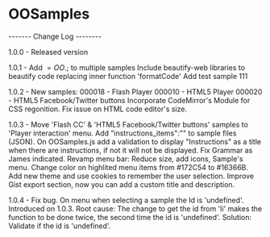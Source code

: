 # OOSamples
------- Change Log --------

1.0.0 - Released version

1.0.1 - Add $=OO.$; to multiple samples
		Include beautify-web libraries to beautify code replacing inner function 'formatCode' 
		Add test sample 111

1.0.2 - New samples: 
			000018 - Flash Player
			000010 - HTML5 Player
			000020 - HTML5 Facebook/Twitter buttons
		Incorporate CodeMirror's Module for CSS regonition.
		Fix issue on HTML code editor's size.

1.0.3 - Move 'Flash CC' & 'HTML5 Facebook/Twitter buttons' samples to 'Player interaction' menu.
		Add "instructions_items":"" to sample files (JSON). On OOSamples.js add a validation to display "Instructions" as a title when there are instructions, if not it will not be displayed.
		Fix Grammar as James indicated.
		Revamp menu bar: Reduce size, add icons, Sample's menu.
		Change color on highlited menu items from #172C54 to #16366B.
		Add new theme and use cookies to remember the user selection.
		Improve Gist export section, now you can add a custom title and description.

1.0.4 - Fix bug. On menu when selecting a sample the Id is 'undefined'. Introduced on 1.0.3. Root cause: The change to get the id from 'li' makes the function to be done twice, the second time the id is 'undefined'. Solution: Validate if the id is 'undefined'.